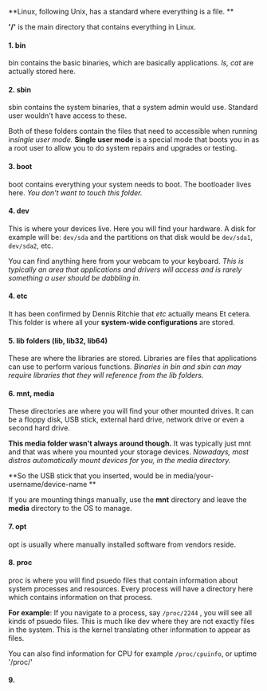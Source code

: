**Linux, following Unix, has a standard where everything is a file. **

**'/'** is the main directory that contains everything in Linux. 

#### 1. bin
   bin contains the basic binaries, which are basically applications. *ls, cat* are actually stored here. 

#### 2. sbin
   sbin contains the system binaries, that a system admin would use. Standard user wouldn't have access to these.

  Both of these folders contain the files that need to accessible when running in*single user mode.* **Single user mode** is a special mode that boots you in as a root user to allow you to do system repairs and upgrades or testing.
 
#### 3. boot
   boot contains everything your system needs to boot. The bootloader lives here. *You don't want to touch this folder.*

#### 4. dev
   This is where your devices live. Here you will find your hardware. A disk for example will be: `dev/sda` and the partitions on that disk would be `dev/sda1`, `dev/sda2`, etc.
   
   You can find anything here from your webcam to your keyboard. *This is typically an area that applications and drivers will access and is rarely something a user should be dabbling in.*

#### 4. etc
   It has been confirmed by Dennis Ritchie that *etc* actually means Et cetera. This folder is where all your **system-wide configurations** are stored. 

#### 5. lib folders (lib, lib32, lib64)
   These are where the libraries are stored. Libraries are files that applications can use to perform various functions. *Binaries in bin and sbin can may require libraries that they will reference from the lib folders.* 

#### 6. mnt, media
   These  directories are where you will find your other mounted drives. It can be a floppy disk, USB stick, external hard drive, network drive or even a second hard drive.
   
   **This media folder wasn't always around though.** It was typically just mnt and that was where you mounted your storage devices. *Nowadays, most distros automatically mount devices for you, in the media directory.* 
   
   **So the USB stick that you inserted, would be in media/your-username/device-name **
   
   If you are mounting things manually,  use the **mnt** directory and leave the **media** directory to the OS to manage.
   
#### 7. opt
opt is usually where manually installed software from vendors reside. 

#### 8. proc
proc is where you will find psuedo files that contain information about system processes and resources. Every process will have a directory here which contains information on that process. 

**For example**: If you navigate to a process, say `/proc/2244` , you will see all kinds of psuedo files. This is much like dev where they are not exactly files in the system. This is the kernel translating other information to appear as files.

You can also find information for CPU for example `/proc/cpuinfo`, or uptime '/proc/'
#### 9. 
